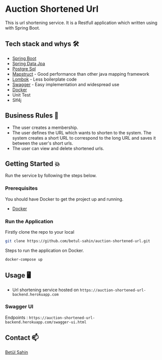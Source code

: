 # Auction Shortened Url
This is url shortening service. It is a Restfull application which written using with Spring Boot.

## Tech stack and whys :hammer_and_wrench:
- [Spring Boot](https://spring.io/projects/spring-boot)  
- [Spring Data Jpa](https://spring.io/projects/spring-data-jpa)  
- [Postgre Sql](https://www.postgresql.org/)   
- [Mapstruct](https://mapstruct.org/)  - Good performance than other java mapping framework
- [Lombok](https://projectlombok.org/)  - Less boilerplate code
- [Swagger](https://swagger.io/) - Easy implementation and widespread use
- [Docker](https://www.docker.com/)      
- Unit Test
- Slf4j

## Business Rules :pushpin:
- The user creates a membership.  
- The user defines the URL which wants to shorten to the system. The system creates a short URL to correspond to the long URL and saves it between the user's short urls.  
- The user can view and delete shortened urls.  

<!-- GETTING STARTED -->
## Getting Started 💥
Run the service by following the steps below.   

### Prerequisites
You should have Docker to get the project up and running.   
- [Docker](https://www.docker.com/)

### Run the Application

Firstly clone the repo to your local
   ```sh
   git clone https://github.com/betul-sahin/auction-shortened-url.git
   ```

Steps to run the application on Docker.
   ```sh
   docker-compose up
   ```


<!-- USAGE EXAMPLES -->
## Usage :desktop_computer:

- Url shortening service hosted on `https://auction-shortened-url-backend.herokuapp.com`  

### Swagger UI
Endpoints : `https://auction-shortened-url-backend.herokuapp.com/swagger-ui.html`


## Contact 📫 
[Betül Şahin](https://www.linkedin.com/in/betulsahin/)


